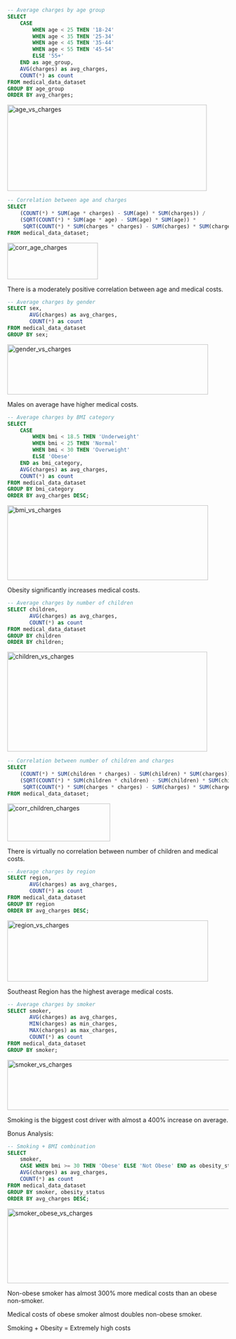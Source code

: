 ~~~ SQL
-- Average charges by age group
SELECT 
    CASE 
        WHEN age < 25 THEN '18-24'
        WHEN age < 35 THEN '25-34'
        WHEN age < 45 THEN '35-44'
        WHEN age < 55 THEN '45-54'
        ELSE '55+'
    END as age_group,
    AVG(charges) as avg_charges,
    COUNT(*) as count
FROM medical_data_dataset 
GROUP BY age_group
ORDER BY avg_charges;
~~~
<img width="454" height="196" alt="age_vs_charges" src="https://github.com/user-attachments/assets/c3178f10-8614-444d-9d08-fe825037ef43" />

~~~ SQL
-- Correlation between age and charges
SELECT 
    (COUNT(*) * SUM(age * charges) - SUM(age) * SUM(charges)) / 
    (SQRT(COUNT(*) * SUM(age * age) - SUM(age) * SUM(age)) * 
     SQRT(COUNT(*) * SUM(charges * charges) - SUM(charges) * SUM(charges))) AS correlation_age_charges
FROM medical_data_dataset;
~~~
<img width="206" height="83" alt="corr_age_charges" src="https://github.com/user-attachments/assets/45972d3a-aee2-4bfd-bede-bd884e1b3a1d" />

There is a moderately positive correlation between age and medical costs.


~~~ SQL
-- Average charges by gender
SELECT sex, 
       AVG(charges) as avg_charges,
       COUNT(*) as count
FROM medical_data_dataset 
GROUP BY sex;
~~~
<img width="457" height="114" alt="gender_vs_charges" src="https://github.com/user-attachments/assets/a627d391-ca6a-4ba4-b7f4-b1bcae91bad2" />

Males on average have higher medical costs.


~~~ SQL
-- Average charges by BMI category
SELECT 
    CASE 
        WHEN bmi < 18.5 THEN 'Underweight'
        WHEN bmi < 25 THEN 'Normal'
        WHEN bmi < 30 THEN 'Overweight'
        ELSE 'Obese'
    END as bmi_category,
    AVG(charges) as avg_charges,
    COUNT(*) as count
FROM medical_data_dataset 
GROUP BY bmi_category
ORDER BY avg_charges DESC;
~~~
<img width="457" height="170" alt="bmi_vs_charges" src="https://github.com/user-attachments/assets/56acff96-f963-4336-9c5b-3f9e5ddc55ee" />

Obesity significantly increases medical costs.


~~~ SQL
-- Average charges by number of children
SELECT children, 
       AVG(charges) as avg_charges,
       COUNT(*) as count
FROM medical_data_dataset 
GROUP BY children
ORDER BY children;
~~~
<img width="455" height="227" alt="children_vs_charges" src="https://github.com/user-attachments/assets/f1439d79-436e-4d11-83a0-862246e6a262" />

~~~ SQL
-- Correlation between number of children and charges
SELECT 
    (COUNT(*) * SUM(children * charges) - SUM(children) * SUM(charges)) / 
    (SQRT(COUNT(*) * SUM(children * children) - SUM(children) * SUM(children)) * 
     SQRT(COUNT(*) * SUM(charges * charges) - SUM(charges) * SUM(charges))) AS correlation_children_charges
FROM medical_data_dataset;
~~~
<img width="234" height="86" alt="corr_children_charges" src="https://github.com/user-attachments/assets/2041b476-5bad-4999-930b-17e10b95cdb3" />

There is virtually no correlation between number of children and medical costs. 


~~~ SQL
-- Average charges by region
SELECT region, 
       AVG(charges) as avg_charges,
       COUNT(*) as count
FROM medical_data_dataset 
GROUP BY region
ORDER BY avg_charges DESC;
~~~
<img width="457" height="139" alt="region_vs_charges" src="https://github.com/user-attachments/assets/4a0ae0c4-8834-4096-8ab0-734a23c75f53" />

Southeast Region has the highest average medical costs.


~~~ SQL
-- Average charges by smoker
SELECT smoker, 
       AVG(charges) as avg_charges,
       MIN(charges) as min_charges,
       MAX(charges) as max_charges,
       COUNT(*) as count
FROM medical_data_dataset    
GROUP BY smoker;
~~~
<img width="757" height="114" alt="smoker_vs_charges" src="https://github.com/user-attachments/assets/9f6ba2ac-3e94-4d4f-b369-fa1928159e11" />

Smoking is the biggest cost driver with almost a 400% increase on average.


Bonus Analysis:
~~~ SQL
-- Smoking + BMI combination
SELECT 
    smoker,
    CASE WHEN bmi >= 30 THEN 'Obese' ELSE 'Not Obese' END as obesity_status,
    AVG(charges) as avg_charges,
    COUNT(*) as count
FROM medical_data_dataset 
GROUP BY smoker, obesity_status
ORDER BY avg_charges DESC;
~~~
<img width="608" height="170" alt="smoker_obese_vs_charges" src="https://github.com/user-attachments/assets/3e533fa3-996f-4f92-aa26-83a4e9f394df" />

Non-obese smoker has almost 300% more medical costs than an obese non-smoker.

Medical costs of obese smoker almost doubles non-obese smoker.

Smoking + Obesity = Extremely high costs

